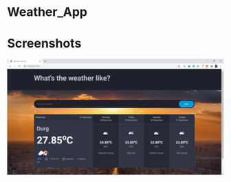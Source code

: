 # Weather_App

# Screenshots

<img src="Screenshots/image1.png"     alt="Markdown Monster icon"     style="float: center; margin-right: 10px;" />
